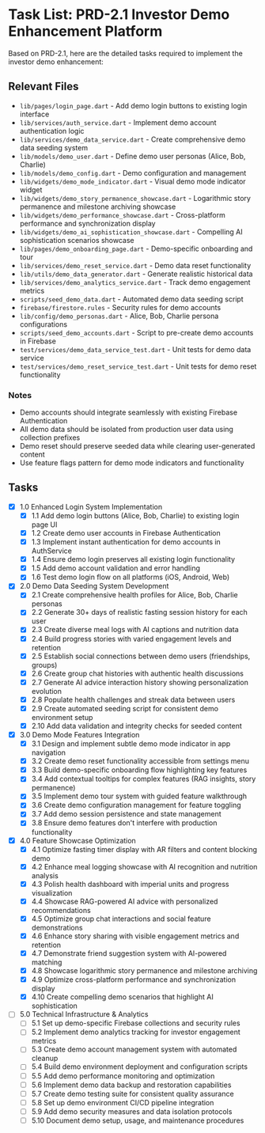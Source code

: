 # Task List: PRD-2.1 Investor Demo Enhancement Platform

Based on PRD-2.1, here are the detailed tasks required to implement the investor demo enhancement:

## Relevant Files

- `lib/pages/login_page.dart` - Add demo login buttons to existing login interface
- `lib/services/auth_service.dart` - Implement demo account authentication logic
- `lib/services/demo_data_service.dart` - Create comprehensive demo data seeding system
- `lib/models/demo_user.dart` - Define demo user personas (Alice, Bob, Charlie)
- `lib/models/demo_config.dart` - Demo configuration and management
- `lib/widgets/demo_mode_indicator.dart` - Visual demo mode indicator widget
- `lib/widgets/demo_story_permanence_showcase.dart` - Logarithmic story permanence and milestone archiving showcase
- `lib/widgets/demo_performance_showcase.dart` - Cross-platform performance and synchronization display
- `lib/widgets/demo_ai_sophistication_showcase.dart` - Compelling AI sophistication scenarios showcase
- `lib/pages/demo_onboarding_page.dart` - Demo-specific onboarding and tour
- `lib/services/demo_reset_service.dart` - Demo data reset functionality
- `lib/utils/demo_data_generator.dart` - Generate realistic historical data
- `lib/services/demo_analytics_service.dart` - Track demo engagement metrics
- `scripts/seed_demo_data.dart` - Automated demo data seeding script
- `firebase/firestore.rules` - Security rules for demo accounts
- `lib/config/demo_personas.dart` - Alice, Bob, Charlie persona configurations
- `scripts/seed_demo_accounts.dart` - Script to pre-create demo accounts in Firebase
- `test/services/demo_data_service_test.dart` - Unit tests for demo data service
- `test/services/demo_reset_service_test.dart` - Unit tests for demo reset functionality

### Notes

- Demo accounts should integrate seamlessly with existing Firebase Authentication
- All demo data should be isolated from production user data using collection prefixes
- Demo reset should preserve seeded data while clearing user-generated content
- Use feature flags pattern for demo mode indicators and functionality

## Tasks

- [x] 1.0 Enhanced Login System Implementation
  - [x] 1.1 Add demo login buttons (Alice, Bob, Charlie) to existing login page UI
  - [x] 1.2 Create demo user accounts in Firebase Authentication
  - [x] 1.3 Implement instant authentication for demo accounts in AuthService
  - [x] 1.4 Ensure demo login preserves all existing login functionality
  - [x] 1.5 Add demo account validation and error handling
  - [x] 1.6 Test demo login flow on all platforms (iOS, Android, Web)

- [x] 2.0 Demo Data Seeding System Development
  - [x] 2.1 Create comprehensive health profiles for Alice, Bob, Charlie personas
  - [x] 2.2 Generate 30+ days of realistic fasting session history for each user
  - [x] 2.3 Create diverse meal logs with AI captions and nutrition data
  - [x] 2.4 Build progress stories with varied engagement levels and retention
  - [x] 2.5 Establish social connections between demo users (friendships, groups)
  - [x] 2.6 Create group chat histories with authentic health discussions
  - [x] 2.7 Generate AI advice interaction history showing personalization evolution
  - [x] 2.8 Populate health challenges and streak data between users
  - [x] 2.9 Create automated seeding script for consistent demo environment setup
  - [x] 2.10 Add data validation and integrity checks for seeded content

- [x] 3.0 Demo Mode Features Integration
  - [x] 3.1 Design and implement subtle demo mode indicator in app navigation
  - [x] 3.2 Create demo reset functionality accessible from settings menu
  - [x] 3.3 Build demo-specific onboarding flow highlighting key features
  - [x] 3.4 Add contextual tooltips for complex features (RAG insights, story permanence)
  - [x] 3.5 Implement demo tour system with guided feature walkthrough
  - [x] 3.6 Create demo configuration management for feature toggling
  - [x] 3.7 Add demo session persistence and state management
  - [x] 3.8 Ensure demo features don't interfere with production functionality

- [x] 4.0 Feature Showcase Optimization
  - [x] 4.1 Optimize fasting timer display with AR filters and content blocking demo
  - [x] 4.2 Enhance meal logging showcase with AI recognition and nutrition analysis
  - [x] 4.3 Polish health dashboard with imperial units and progress visualization
  - [x] 4.4 Showcase RAG-powered AI advice with personalized recommendations
  - [x] 4.5 Optimize group chat interactions and social feature demonstrations
  - [x] 4.6 Enhance story sharing with visible engagement metrics and retention
  - [x] 4.7 Demonstrate friend suggestion system with AI-powered matching
  - [x] 4.8 Showcase logarithmic story permanence and milestone archiving
  - [x] 4.9 Optimize cross-platform performance and synchronization display
  - [x] 4.10 Create compelling demo scenarios that highlight AI sophistication

- [ ] 5.0 Technical Infrastructure & Analytics
  - [ ] 5.1 Set up demo-specific Firebase collections and security rules
  - [ ] 5.2 Implement demo analytics tracking for investor engagement metrics
  - [ ] 5.3 Create demo account management system with automated cleanup
  - [ ] 5.4 Build demo environment deployment and configuration scripts
  - [ ] 5.5 Add demo performance monitoring and optimization
  - [ ] 5.6 Implement demo data backup and restoration capabilities
  - [ ] 5.7 Create demo testing suite for consistent quality assurance
  - [ ] 5.8 Set up demo environment CI/CD pipeline integration
  - [ ] 5.9 Add demo security measures and data isolation protocols
  - [ ] 5.10 Document demo setup, usage, and maintenance procedures 